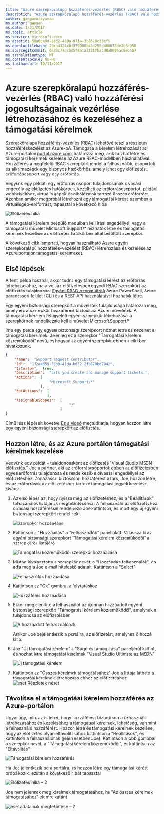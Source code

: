 ```yaml
---
title: "Azure szerepköralapú hozzáférés-vezérlés (RBAC) való hozzáférési jogosultságainak vezérlése létrehozásához és kezeléséhez a támogatási kérelmek |} Microsoft Docs"
description: "Azure szerepköralapú hozzáférés-vezérlés (RBAC) való hozzáférési jogosultságainak vezérlése létrehozásához és kezeléséhez a támogatási kérelmek"
author: ganganarayanan
ms.author: gangan
ms.date: 1/31/2017
ms.topic: article
ms.service: microsoft-docs
ms.assetid: 58a0ca9d-86d2-469a-9714-3b8320c33cf5
ms.openlocfilehash: 20ebd324cbf379980b43d255d468673de2b6d950
ms.sourcegitcommit: 6699c77dcbd5f8a1a2f21fba3d0a0005ac9ed6b7
ms.translationtype: MT
ms.contentlocale: hu-HU
ms.lasthandoff: 10/11/2017
---
```

# <a name="azure-role-based-access-control-rbac-to-control-access-rights-to-create-and-manage-support-requests"></a>Azure szerepköralapú hozzáférés-vezérlés (RBAC) való hozzáférési jogosultságainak vezérlése létrehozásához és kezeléséhez a támogatási kérelmek

[Szerepköralapú hozzáférés-vezérlés (RBAC)](https://docs.microsoft.com/azure/active-directory/role-based-access-control-what-is) lehetővé teszi a részletes hozzáféréskezelést az Azure-bA.
Támogatja a kérelem létrehozását az Azure-portálon [portal.azure.com](https://portal.azure.com), határozza meg, akik hozhat létre és támogatási kérelmek kezelése az Azure RBAC-modellben használatával.
Hozzáférés a megfelelő RBAC szerepkört rendel a felhasználók, csoportok és alkalmazások egy bizonyos hatókörhöz, amely lehet egy előfizetést, erőforráscsoport vagy egy erőforrás.

Vegyünk egy példát: egy erőforrás csoport tulajdonosának olvasási engedély az előfizetés hatókörben, kezelheti az erőforráscsoportot, például webhelyekhez, virtuális gépek és alhálózatok tartozó összes erőforrást.
Azonban amikor megpróbál létrehozni egy támogatási kérést, szemben a virtuálisgép-erőforrást, tapasztal a következő hiba

![Előfizetés hiba](./media/create-manage-support-requests-using-access-control/subscription-error.png)

A támogatási kérelem beépülő modulban kell írási engedéllyel, vagy a támogatási művelet Microsoft.Support/* hozhatók létre és támogatási kérelmek kezelése az előfizetés hatókörben által betöltött szerepkör.

A következő cikk ismerteti, hogyan használható Azure egyéni szerepköralapú hozzáférés-vezérlést (RBAC) létrehozása és kezelése az Azure portálon támogatási kérelmeket.

## <a name="getting-started"></a>Első lépések

A fenti példa használ, akkor tudná egy támogatási kérést az erőforrás létrehozásához, ha a volt az előfizetésben egyedi RBAC szerepkört az előfizetés tulajdonosa.
[Egyéni RBAC-szerepkörök](https://azure.microsoft.com/documentation/articles/role-based-access-control-custom-roles/) Azure PowerShell, Azure parancssori felület (CLI) és a REST API használatával hozhatók létre.

Egy egyéni biztonsági szerepkört a műveletek tulajdonsága határozza meg, amelyhez a szerepkör hozzáférést biztosít az Azure műveletek.
A támogatási kérelem felügyeleti egyéni szerepkör létrehozása, a szerepkörnek rendelkeznie kell a művelet Microsoft.Support/*

Íme egy példa egy egyéni biztonsági szerepkört hozhat létre és kezelhet a támogatási kérelmek.
Jelenleg ez a szerepkör "Támogatási kérelem közreműködői" nevű, és hogyan az egyéni szerepkör ebben a cikkben hivatkozunk.

``` Json
{
    "Name":  "Support Request Contributor",
    "Id":  "1f2aad59-39b0-41da-b052-2fb070bd7942",
    "IsCustom":  true,
    "Description":  "Lets you create and manage support tickets.",
    "Actions":  [
                    "Microsoft.Support/*"
                ],
    "NotActions":  [
                   ],
    "AssignableScopes":  [
                             "/"
                         ]
}
```

Című rész lépéseit követve [Ez a videó](https://www.youtube.com/watch?v=-PaBaDmfwKI) megtudhatja, hogyan hozzon létre egy egyéni biztonsági szerepkört az előfizetés.

## <a name="create-and-manage-support-requests-in-the-azure-portal"></a>Hozzon létre, és az Azure portálon támogatási kérelmek kezelése

Vegyünk egy példát – tulajdonosaként az előfizetés "Visual Studio MSDN-előfizetés."
Joe a partner, aki az erőforráscsoportok ebben az előfizetésben egyes erőforrás tulajdonosa és rendelkezik-e olvasási engedéllyel az előfizetéshez.
Zónázással biztosítson hozzáférést a társ, Joe, hozzon létre, és az erőforrások az előfizetéshez tartozó támogatási jegyek kezelése kívánja.

1. Az első lépés az, hogy nyissa meg az előfizetéshez, és a "Beállítások" felhasználók listájának megtekintéséhez. A felhasználó az előfizetéshez olvasási hozzáféréssel rendelkező Joe kattintson, és most egy új egyéni biztonsági szerepkört rendel neki.

    ![Szerepkör hozzáadása](./media/create-manage-support-requests-using-access-control/add-role.png)

2. Kattintson a "Hozzáadás" a "Felhasználók" panel alatt. Válassza ki az egyéni biztonsági szerepkört "Támogatási kérelem közreműködői" a szerepkörök listájáról

    ![Támogatási közreműködői szerepkör hozzáadása](./media/create-manage-support-requests-using-access-control/add-support-contributor-role.png)

3. Miután kiválasztotta a szerepkör nevét, a "Hozzáadás felhasználók", és adja meg a Joe e-mail hitelesítő adatait. Kattintson a "Select"

    ![Felhasználók hozzáadása](./media/create-manage-support-requests-using-access-control/add-users.png)

4. Kattintson az "Ok" gombra. a folytatáshoz

    ![Hozzáférés hozzáadása](./media/create-manage-support-requests-using-access-control/add-access.png)

5. Ekkor megjelenik-e a felhasználót az újonnan hozzáadott egyéni biztonsági szerepkört "Támogatási kérelem közreműködői", amelynek a tulajdonosa az előfizetésben

    ![A hozzáadott felhasználónak](./media/create-manage-support-requests-using-access-control/user-added.png)

    Amikor Joe bejelentkezik a portálra, az előfizetést, amelyhez ő hozzá látja.

7. Joe "Új támogatási kérelem" a "Súgó és támogatása" paneljéről kattint, és hozhat létre támogatási kérelmek "Visual Studio Ultimate az MSDN"

    ![Új támogatási kérelem](./media/create-manage-support-requests-using-access-control/new-support-request.png)

8. Kattintson az "Összes kérelmek támogatásához" Joe a listája látható a támogatási kérelmek létrehozása ehhez az előfizetéshez ![eset Részletek nézet](./media/create-manage-support-requests-using-access-control/case-details-view.png)

## <a name="remove-support-request-access-in-the-azure-portal"></a>Távolítsa el a támogatási kérelem hozzáférés az Azure-portálon

Ugyanúgy, mint az is lehet, hogy hozzáférést biztosítson a felhasználó létrehozásához és kezeléséhez a támogatási kérelmek, lehetőség, valamint a felhasználó hozzáférést.
Hozzon létre és támogatási kérelmek kezelése, hogy az előfizetés olyan eltávolításához kattintson a "Beállítások", és kattintson a felhasználónak (jelen esetben Joe).
Kattintson a jobb gombbal a szerepkör nevét, a "Támogatási kérelem közreműködői", és kattintson az "Eltávolítás"

![Támogatási kérelem hozzáférés](./media/create-manage-support-requests-using-access-control/remove-support-request-access.png)

Ha Joe jelentkezik be a portálra, és hozzon létre egy támogatási kérést próbálkozik, ezután a következő hibát tapasztal

![Előfizetés hiba – 2](./media/create-manage-support-requests-using-access-control/subscription-error-2.png)

Joe nem jelennek meg kérelmek támogatásához, ha "Az összes kérelmek támogatásához" elemre kattint

![eset adatainak megtekintése – 2](./media/create-manage-support-requests-using-access-control/case-details-view-2.png)
